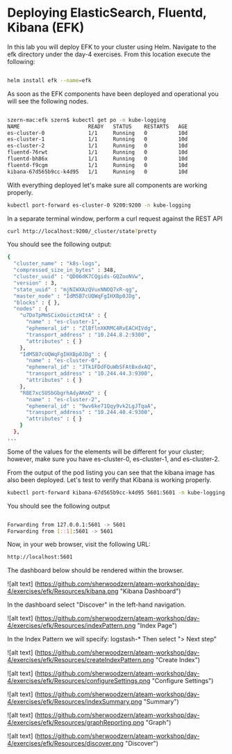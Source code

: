# Deploying ElasticSearch, Fluentd, Kibana (EFK)

In this lab you will deploy EFK to your cluster using Helm.  Navigate to the efk directory under the day-4 exercises.  From this location execute the following:

```bash

helm install efk --name=efk

```

As soon as the EFK components have been deployed and operational you will see the following nodes.

```bash

szern-mac:efk szern$ kubectl get po -n kube-logging
NAME                      READY   STATUS    RESTARTS   AGE
es-cluster-0              1/1     Running   0          10d
es-cluster-1              1/1     Running   0          10d
es-cluster-2              1/1     Running   0          10d
fluentd-76rwt             1/1     Running   0          10d
fluentd-bh86x             1/1     Running   0          10d
fluentd-f9cgm             1/1     Running   0          10d
kibana-67d565b9cc-k4d95   1/1     Running   0          10d

```
With everything deployed let's make sure all components are working properly.

```bash
kubectl port-forward es-cluster-0 9200:9200 -n kube-logging
```

In a separate terminal window, perform a curl request against the REST API

```bash
curl http://localhost:9200/_cluster/state?pretty
```

You should see the following output:

```bash
{
  "cluster_name" : "k8s-logs",
  "compressed_size_in_bytes" : 348,
  "cluster_uuid" : "QD06dK7CQgids-GQZooNVw",
  "version" : 3,
  "state_uuid" : "mjNIWXAzQVuxNNOQ7xR-qg",
  "master_node" : "IdM5B7cUQWqFgIHXBp0JDg",
  "blocks" : { },
  "nodes" : {
    "u7DoTpMmSCixOoictzHItA" : {
      "name" : "es-cluster-1",
      "ephemeral_id" : "ZlBflnXKRMC4RvEACHIVdg",
      "transport_address" : "10.244.8.2:9300",
      "attributes" : { }
    },
    "IdM5B7cUQWqFgIHXBp0JDg" : {
      "name" : "es-cluster-0",
      "ephemeral_id" : "JTk1FDdFQuWbSFAtBxdxAQ",
      "transport_address" : "10.244.44.3:9300",
      "attributes" : { }
    },
    "R8E7xcSUSbGbgrhAdyAKmQ" : {
      "name" : "es-cluster-2",
      "ephemeral_id" : "9wv6ke71Qqy9vk2LgJTqaA",
      "transport_address" : "10.244.40.4:9300",
      "attributes" : { }
    }
  },
...
```
Some of the values for the elements will be different for your cluster; however, make sure you have es-cluster-0, es-cluster-1, and es-cluster-2. 

From the output of the pod listing you can see that the kibana image has also been deployed.  Let's test to verify that Kibana is working properly.

```bash
kubectl port-forward kibana-67d565b9cc-k4d95 5601:5601 -n kube-logging
```

You should see the following output

```bash

Forwarding from 127.0.0.1:5601 -> 5601
Forwarding from [::1]:5601 -> 5601
```

Now, in your web browser, visit the following URL:

```bash
http://localhost:5601
```

The dashboard below should be rendered within the browser.

![alt text] (https://github.com/sherwoodzern/ateam-workshop/day-4/exercises/efk/Resources/kibana.png "Kibana Dashboard")

In the dashboard select "Discover" in the left-hand navigation.

![alt text] (https://github.com/sherwoodzern/ateam-workshop/day-4/exercises/efk/Resources/indexPattern.png "Index Page")

In the Index Pattern we will specify: logstash-*
Then select "> Next step"

![alt text] (https://github.com/sherwoodzern/ateam-workshop/day-4/exercises/efk/Resources/createIndexPattern.png "Create Index")

![alt text] (https://github.com/sherwoodzern/ateam-workshop/day-4/exercises/efk/Resources/configureSettings.png "Configure Settings")

![alt text] (https://github.com/sherwoodzern/ateam-workshop/day-4/exercises/efk/Resources/indexSummary.png "Summary")

![alt text] (https://github.com/sherwoodzern/ateam-workshop/day-4/exercises/efk/Resources/graphReporting.png "Graph")

![alt text] (https://github.com/sherwoodzern/ateam-workshop/day-4/exercises/efk/Resources/discover.png "Discover")


